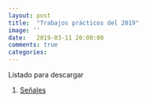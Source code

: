 ```yaml
---
layout: post
title:  "Trabajos prácticos del 2019"
image: ''
date:   2019-03-11 20:00:00
comments: true
categories: 
---
```


Listado para descargar
1. <a href="https://drive.google.com/open?id=1i9UzhJWSfAMeCcrzIZPahTYBe7hsjL4q" target="_blank">Señales</a>
